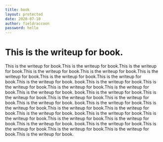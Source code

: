 ```yaml
---
title: book
layout: protected
date: 2020-07-10
author: fieldraccoon
password: hello
---
```


# This is the writeup for book.

This is the writeup for book.This is the writeup for book.This is the writeup for book.This is the writeup for book.This is the writeup for book.This is the writeup for book.This is the writeup for book.This is the writeup for book.This is the writeup for book.
 book.This is the writeup for book.This is the writeup for book.This is the writeup for book.This is the writeup for book.This is the writeup for book.
  book.This is the writeup for book.This is the writeup for book.This is the writeup for book.This is the writeup for book.This is the writeup for book.
   book.This is the writeup for book.This is the writeup for book.This is the writeup for book.This is the writeup for book.This is the writeup for book.
    book.This is the writeup for book.This is the writeup for book.This is the writeup for book.This is the writeup for book.This is the writeup for book.
     book.This is the writeup for book.This is the writeup for book.This is the writeup for book.This is the writeup for book.This is the writeup for book.
